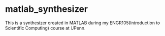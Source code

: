 # matlab_synthesizer
This is a synthesizer created in MATLAB during my ENGR105(Introduction to Scientific Computing) course at UPenn.
